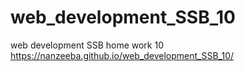 # web_development_SSB_10
web development SSB home work 10
https://nanzeeba.github.io/web_development_SSB_10/

